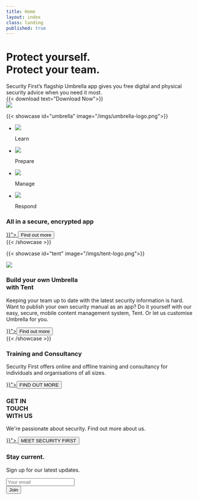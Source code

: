 ```yaml
---
title: Home
layout: index
class: landing
published: true
---
```

<div class="intro">
  <div class="container">
    <div class="row">
      <div class="col-lg-6 col-md-12">
        <div class="d-none d-lg-block spacer-top100"></div>
        <h1 class="">Protect yourself.<br>Protect your team.</h1>
        <div class="home-description">Security First’s flagship Umbrella app gives you free digital and physical security advice when you need it most.</div>		
        {{< download text="Download  Now">}}
      </div>
    </div>
  </div>
    <img class="d-none d-lg-block hero-app" src="/imgs/hero-app.png"/>
</div>

{{< showcase id="umbrella" image="/imgs/umbrella-logo.png">}}
<ul class="spacer-top70 col-12 list-inline text-center">
  <li class="list-inline-item">
    <img src="/imgs/learn.png" />
    <p class="data">Learn</p>
  </li>
  <li class="list-inline-item">
    <img src="/imgs/prepare.png" />
    <p class="data">Prepare</p>
  </li>
  <li class="list-inline-item">
    <img src="/imgs/manage.png" />
    <p class="data">Manage</p>
  </li>
  <li class="list-inline-item">
    <img src="/imgs/respond.png" />
    <p class="data">Respond</p>
  </li>
</ul>
<div class="col-9 text-center mx-auto spacer-top30 spacer-bottom30">
  <h3 class="center">All in a secure, encrypted app</h3>
  <a href="{{< ref "umbrella.md" >}}">
    <button type="button" class="btn btn-primary btn-spaced">Find out more</button>
  </a>
</div>
{{< /showcase >}}

{{< showcase id="tent" image="/imgs/tent-logo.png">}}
<div class="col-lg-6 spacer-top30">
  <img src="/imgs/tent-sketch.png"/>
</div>
<div class="col-lg-6">
  <h3 class="spacer-top30">Build your own Umbrella<br> with Tent</h3>
  <p class="subparagraph">Keeping your team up to date with the latest security information is hard. Want to publish your own security manual as an app? Do it yourself with our easy, secure, mobile content management system, Tent. Or let us customise Umbrella for you.</p>
  <a href="{{< ref "tent.md" >}}"><button type="button" class="btn btn-primary btn-spaced">Find out more</button></a>
</div>
{{< /showcase >}}

<div id="training" class="yellow-wave">
  <div class="yellow-solid">
    <div class="container text-center">
      <div class="row">
        <div class="col-lg-6 offset-lg-3">
          <h3>Training and Consultancy</h3>
          <p>Security First offers online and offline training and consultancy for individuals and organisations of all sizes.</p>
          <a href="{{< ref "training.md" >}}"><button type="button" class="btn btn-primary btn-spaced">FIND OUT MORE</button></a>
        </div>
      </div>
    </div>
  </div>
</div>

<div id="contact" class="container">
  <div class="row spacer-top150 spacer-bottom150">
    <div class="col-6">
      <h3>GET IN<br>TOUCH<br>WITH US</h3>
    </div>
    <div class="col-6">
      <p class="right spacer-top30">We're passionate about security. Find out more about us.</p>
      <a href="{{< ref "about.md" >}}">
      <button type="button" class="btn btn-primary float-right">MEET SECURITY FIRST</button>
      </a>
    </div>
  </div>
</div>

<div class="newsletter">
  <div class="container">
    <div class="row">
      <div class="col-10 offset-1 text-center">
        <h3>Stay current.</h3>
        <p>Sign up for our latest updates.</p>
        <form class="mask" action="https://secfirst.us3.list-manage.com/subscribe/post?u=82b3d8f9b149832e060647ae7&amp;id=f73006cb61" method="post" id="mc-embedded-subscribe-form" name="mc-embedded-subscribe-form" class="form-inline validate" role="form" target="_blank" novalidate="">
                  <div class="form-group">
                    <input type="email" value="" name="EMAIL" class="form-control input-lg email" id="mce-EMAIL" placeholder="Your email" required="">
                  </div>
                  <button type="submit" class="btn btn-primary btn-spaced">Join</button>
                </form>
      </div>
    </div>
  </div>
</div>
